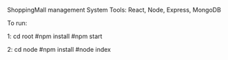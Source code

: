 ShoppingMall management System 
Tools: React, Node, Express, MongoDB

To run:

1:
cd root
#npm install
#npm start

2:
cd node
#npm install
#node index
